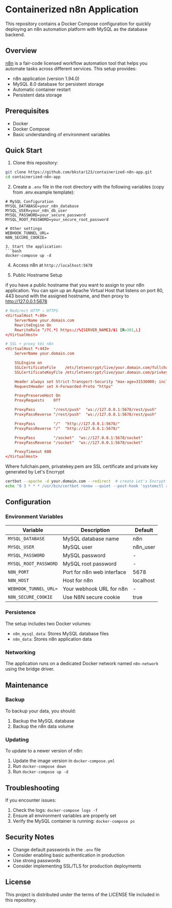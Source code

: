 # Containerized n8n Application

This repository contains a Docker Compose configuration for quickly deploying an n8n automation platform with MySQL as the database backend.

## Overview

[n8n](https://n8n.io/) is a fair-code licensed workflow automation tool that helps you automate tasks across different services. This setup provides:

- n8n application (version 1.94.0)
- MySQL 8.0 database for persistent storage
- Automatic container restart
- Persistent data storage

## Prerequisites

- Docker
- Docker Compose
- Basic understanding of environment variables

## Quick Start

1. Clone this repository:
```bash
git clone https://github.com/bkstar123/containerized-n8n-app.git
cd containerized-n8n-app
```

2. Create a `.env` file in the root directory with the following variables (copy from .env.example template):
```env
# MySQL Configuration
MYSQL_DATABASE=your_n8n_database
MYSQL_USER=your_n8n_db_user
MYSQL_PASSWORD=your_secure_password
MYSQL_ROOT_PASSWORD=your_secure_root_password

# Other settings
WEBHOOK_TUNNEL_URL=
N8N_SECURE_COOKIE=  

3. Start the application:
```bash
docker-compose up -d
```

4. Access n8n at `http://localhost:5678`

5. Public Hostname Setup

if you have a public hostname that you want to assign to your n8n application. You can spin up an Apache Virtual Host that listens on port 80, 443 bound with the assigned hostname, and then proxy to http://127.0.0.1:5678
```conf
# Redirect HTTP → HTTPS
<VirtualHost *:80>
    ServerName your.domain.com
    RewriteEngine On
    RewriteRule ^/?(.*) https://%{SERVER_NAME}/$1 [R=301,L]
</VirtualHost>

# SSL + proxy tới n8n
<VirtualHost *:443>
    ServerName your.domain.com

    SSLEngine on
    SSLCertificateFile    /etc/letsencrypt/live/your.domain.com/fullchain.pem
    SSLCertificateKeyFile /etc/letsencrypt/live/your.domain.com/privkey.pem

    Header always set Strict-Transport-Security "max-age=31536000; includeSubDomains; preload"
    RequestHeader set X-Forwarded-Proto "https"

    ProxyPreserveHost On
    ProxyRequests    Off

    ProxyPass        "/rest/push"  "ws://127.0.0.1:5678/rest/push"
    ProxyPassReverse "/rest/push"  "ws://127.0.0.1:5678/rest/push"

    ProxyPass        "/"  "http://127.0.0.1:5678/"
    ProxyPassReverse "/"  "http://127.0.0.1:5678/"

    ProxyPass        "/socket"  "ws://127.0.0.1:5678/socket"
    ProxyPassReverse "/socket"  "ws://127.0.0.1:5678/socket"

    ProxyTimeout 600
</VirtualHost>
```
Where fullchain.pem, privatekey.pem are SSL certificate and private key generated by Let's Encrrypt

```bash
certbot --apache -d your.domain.com --redirect  # create Let's Encrypt certificate
echo "0 3 * * * /usr/bin/certbot renew --quiet --post-hook 'systemctl reload httpd'" | sudo crontab -   # Auto-renew SSL cert
```

## Configuration

### Environment Variables

| Variable | Description | Default |
|----------|-------------|---------|
| `MYSQL_DATABASE` | MySQL database name | n8n |
| `MYSQL_USER` | MySQL user | n8n_user |
| `MYSQL_PASSWORD` | MySQL password | - |
| `MYSQL_ROOT_PASSWORD` | MySQL root password | - |
| `N8N_PORT` | Port for n8n web interface | 5678 |
| `N8N_HOST` | Host for n8n | localhost |
| `WEBHOOK_TUNNEL_URL=` | Your webhook URL for n8n | - |
| `N8N_SECURE_COOKIE` | Use N8N secure cookie | true | false |

### Persistence

The setup includes two Docker volumes:
- `n8n_mysql_data`: Stores MySQL database files
- `n8n_data`: Stores n8n application data

### Networking

The application runs on a dedicated Docker network named `n8n-network` using the bridge driver.

## Maintenance

### Backup

To backup your data, you should:
1. Backup the MySQL database
2. Backup the n8n data volume

### Updating

To update to a newer version of n8n:
1. Update the image version in `docker-compose.yml`
2. Run `docker-compose down`
3. Run `docker-compose up -d`

## Troubleshooting

If you encounter issues:
1. Check the logs: `docker-compose logs -f`
2. Ensure all environment variables are properly set
3. Verify the MySQL container is running: `docker-compose ps`

## Security Notes

- Change default passwords in the `.env` file
- Consider enabling basic authentication in production
- Use strong passwords
- Consider implementing SSL/TLS for production deployments

## License

This project is distributed under the terms of the LICENSE file included in this repository.
